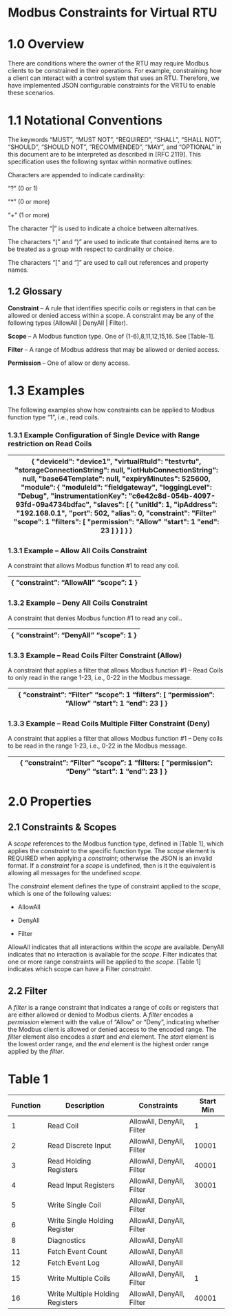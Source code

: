 Modbus Constraints for Virtual RTU
==================================

1.0 Overview
============

There are conditions where the owner of the RTU may require Modbus clients to be
constrained in their operations. For example, constraining how a client can
interact with a control system that uses an RTU. Therefore, we have implemented
JSON configurable constraints for the VRTU to enable these scenarios.

1.1 Notational Conventions
==========================

The keywords “MUST”, “MUST NOT”, “REQUIRED”, “SHALL”, “SHALL NOT”, “SHOULD”,
“SHOULD NOT”, “RECOMMENDED”, “MAY”, and “OPTIONAL” in this document are to be
interpreted as described in [RFC 2119]. This specification uses the following
syntax within normative outlines:

Characters are appended to indicate cardinality:

“?” (0 or 1)

“\*” (0 or more)

“+” (1 or more)

The character “\|” is used to indicate a choice between alternatives.

The characters “(” and “)” are used to indicate that contained items are to be
treated as a group with respect to cardinality or choice.

The characters “[” and “]” are used to call out references and property names.

1.2 Glossary
------------

**Constraint** – A rule that identifies specific coils or registers in that can
be allowed or denied access within a scope. A constraint may be any of the
following types (AllowAll \| DenyAll \| Filter).

**Scope** – A Modbus function type. One of (1-6),8,11,12,15,16. See [Table-1].

**Filter** – A range of Modbus address that may be allowed or denied access.

**Permission** – One of allow or deny access.

1.3 Examples
============

The following examples show how constraints can be applied to Modbus function
type “1”, i.e., read coils.

### 1.3.1 Example Configuration of Single Device with Range restriction on Read Coils

| { "deviceId": "device1", "virtualRtuId": "testvrtu", "storageConnectionString": null, "iotHubConnectionString": null, "base64Template": null, "expiryMinutes": 525600, "module": { "moduleId": "fieldgateway", "loggingLevel": "Debug", "instrumentationKey": "c6e42c8d-054b-4097-93fd-09a4734bdfac", "slaves": [ { "unitId": 1, "ipAddress": "192.168.0.1", "port": 502, "alias": 0, "constraint": "Filter" "scope": 1 "filters": [ "permission": "Allow" "start": 1 "end": 23 ] } ] } } |
|-------------------------------------------------------------------------------------------------------------------------------------------------------------------------------------------------------------------------------------------------------------------------------------------------------------------------------------------------------------------------------------------------------------------------------------------------------------------------------------------|


### 1.3.1 Example – Allow All Coils Constraint

A constraint that allows Modbus function \#1 to read any coil.

| { “constraint”: “AllowAll” “scope”: 1 } |
|-----------------------------------------|


### 1.3.2 Example – Deny All Coils Constraint

A constraint that denies Modbus function \#1 to read any coil..

| { “constraint”: “DenyAll” “scope”: 1 } |
|----------------------------------------|


### 1.3.3 Example – Read Coils Filter Constraint (Allow)

A constraint that applies a filter that allows Modbus function \#1 – Read Coils
to only read in the range 1-23, i.e., 0-22 in the Modbus message.

| { “constraint”: “Filter” “scope”: 1 “filters”: [ “permission”: “Allow” “start”: 1 “end”: 23 ] } |
|-------------------------------------------------------------------------------------------------|


### 1.3.3 Example – Read Coils Multiple Filter Constraint (Deny)

A constraint that applies a filter that allows Modbus function \#1 – Deny coils
to be read in the range 1-23, i.e., 0-22 in the Modbus message.

| { “constraint”: “Filter” “scope”: 1 “filters: [ “permission”: “Deny” “start”: 1 “end”: 23 ] } |
|-----------------------------------------------------------------------------------------------|


2.0 Properties 
===============

2.1 Constraints & Scopes
------------------------

A *scope* references to the Modbus function type, defined in [Table 1], which
applies the *constraint* to the specific function type. The *scope* element is
REQUIRED when applying a *constraint*; otherwise the JSON is an invalid format.
If a *constraint* for a *scope* is undefined, then is it the equivalent is
allowing all messages for the undefined *scope*.

The *constraint* element defines the type of constraint applied to the *scope*,
which is one of the following values:

-   AllowAll

-   DenyAll

-   Filter

AllowAll indicates that all interactions within the *scope* are available.
DenyAll indicates that no interaction is available for the *scope*. Filter
indicates that one or more range constraints will be applied to the *scope*.
[Table 1] indicates which scope can have a Filter *constraint*.

2.2 Filter
----------

A *filter* is a range constraint that indicates a range of coils or registers
that are either allowed or denied to Modbus clients. A *filter* encodes a
*permission* element with the value of “Allow” or “Deny”, indicating whether the
Modbus client is allowed or denied access to the encoded range. The *filter*
element also encodes a *start* and *end* element. The *start* element is the
lowest order range, and the *end* element is the highest order range applied by
the *filter*.

Table 1
=======

| Function | Description                      | Constraints               | Start Min |
|----------|----------------------------------|---------------------------|-----------|
| 1        | Read Coil                        | AllowAll, DenyAll, Filter | 1         |
| 2        | Read Discrete Input              | AllowAll, DenyAll, Filter | 10001     |
| 3        | Read Holding Registers           | AllowAll, DenyAll, Filter | 40001     |
| 4        | Read Input Registers             | AllowAll, DenyAll, Filter | 30001     |
| 5        | Write Single Coil                | AllowAll, DenyAll, Filter |           |
| 6        | Write Single Holding Register    | AllowAll, DenyAll, Filter |           |
| 8        | Diagnostics                      | AllowAll, DenyAll         |           |
| 11       | Fetch Event Count                | AllowAll, DenyAll         |           |
| 12       | Fetch Event Log                  | AllowAll, DenyAll         |           |
| 15       | Write Multiple Coils             | AllowAll, DenyAll, Filter | 1         |
| 16       | Write Multiple Holding Registers | AllowAll, DenyAll, Filter | 40001     |
